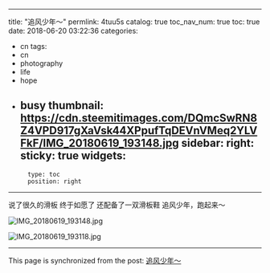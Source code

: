 
---
title: "追风少年～"
permlink: 4tuu5s
catalog: true
toc_nav_num: true
toc: true
date: 2018-06-20 03:22:36
categories:
- cn
tags:
- cn
- photography
- life
- hope
- busy
thumbnail: https://cdn.steemitimages.com/DQmcSwRN8Z4VPD917gXaVsk44XPpufTqDEVnVMeq2YLVFkF/IMG_20180619_193148.jpg
sidebar:
    right:
        sticky: true
widgets:
    -
        type: toc
        position: right
---


说了很久的滑板
终于如愿了
还配备了一双滑板鞋
追风少年，跑起来～

![IMG_20180619_193148.jpg](https://cdn.steemitimages.com/DQmcSwRN8Z4VPD917gXaVsk44XPpufTqDEVnVMeq2YLVFkF/IMG_20180619_193148.jpg)

![IMG_20180619_193118.jpg](https://cdn.steemitimages.com/DQmXKjwUSfzbaRr4KMovhsfQjGsnRUKDSD2JdB5X49d87Hh/IMG_20180619_193118.jpg)

- - -

This page is synchronized from the post: [追风少年～](https://steemit.com/@andrewma/4tuu5s)
